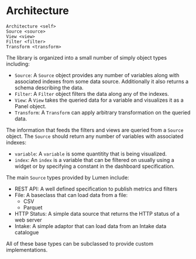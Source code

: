 # Architecture

```{toctree}
Architecture <self>
Source <source>
View <view>
Filter <filter>
Transform <transform>
```

The library is organized into a small number of simply object types including:

* `Source`: A `Source` object provides any number of variables along
  with associated indexes from some data source. Additionally it also
  returns a schema describing the data.
* `Filter`: A `Filter` object filters the data along any of the
  indexes.
* `View`: A `View` takes the queried data for a variable and
  visualizes it as a Panel object.
* `Transform`: A `Transform` can apply arbitrary transformation on the
  queried data.

The information that feeds the filters and views are queried from a `Source` object. The `Source` should return any number of variables with associated indexes:

* `variable`: A `variable` is some quantitity that is being visualized.
* `index`: An `index` is a variable that can be filtered on usually using a widget or by specifying a constant in the dashboard specification.

The main `Source` types provided by Lumen include:

- REST API: A well defined specification to publish metrics and filters
- File: A baseclass that can load data from a file:
  - CSV
  - Parquet
- HTTP Status: A simple data source that returns the HTTP status of a web server
- Intake: A simple adaptor that can load data from an Intake data catalogue

All of these base types can be subclassed to provide custom implementations.
